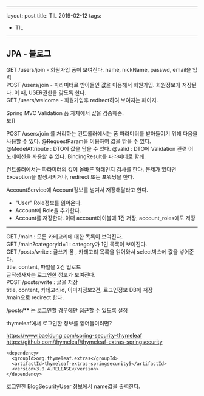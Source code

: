 
---
layout: post 
title: TIL 2019-02-12
tags:
  - TIL
---

## JPA - 블로그 

GET /users/join - 회원가입 폼이 보여진다. name, nickName, passwd, email을 입력  
POST /users/join - 파라미터로 받아들인 값을 이용해서 회원가입.  회원정보가 저장된다. 이 때, USER권한을 갖도록 한다.  
GET /users/welcome - 회원가입후 redirect하여 보여지는 페이지.  

Spring MVC Validation 폼 자체에서 값을 검증해줌.  
보]] 


POST /users/join 를 처리하는 컨트롤러에서는 폼 파라미터를 받아들이기 위해 다음을 사용할 수 있다.
@RequestParam을 이용하여 값을 받을 수 있다.  
@MedelAttribute : DTO에 값을 담을 수 있다.
@valid : DTO에 Validation 관련 어노테이션을 사용할 수 있다. BindingResult를 파라미터로 함께.

컨트롤러에서는 파라미터의 값이 올바른 형태인지 검사를 한다. 문제가 있다면 Exception을 발생시키거나, redirect 또는 포워딩을 한다.

AccountService에 Account정보를 넘겨서 저장해달라고 한다.
- "User" Role정보를 읽어온다.
- Account에 Role을 추가한다.
- Account를 저장한다. 이때 account테이블에 1건 저장, account_roles에도 저장

---

GET /main : 모든 카테고리에 대한 목록이 보여진다.  
GET /main?categoryId=1 : category가 1인 목록이 보여진다.  
GET /posts/write : 글쓰기 폼 , 카테고리 목록을 읽어와서 select박스에 값을 넣어준다.  
title, content, 파일을 2건 업로드  
글작성사자는 로그인한 정보가 보여진다.  
POST /posts/write : 글을 저장  
title, content, 카테고리id, 이미지정보2건, 로그인정보
DB에 저장  
/main으로 redirect 한다.  

/posts/** 는 로그인할 경우에만 접근할 수 있도록 설정

thymeleaf에서 로그인한 정보를 읽어들이려면?  

https://www.baeldung.com/spring-security-thymeleaf
https://github.com/thymeleaf/thymeleaf-extras-springsecurity
```
<dependency>
  <groupId>org.thymeleaf.extras</groupId>
  <artifactId>thymeleaf-extras-springsecurity5</artifactId>
  <version>3.0.4.RELEASE</version>
</dependency>
```
로그인한 BlogSecurityUser 정보에서 name값을 출력한다.


